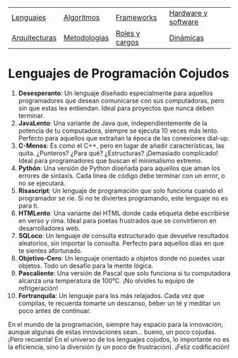 <div align=center>

|||||
|-|-|-|-|
[Lenguajes](lenguajeProgramacionCojudos.md)|[Algoritmos](algoritmosCojudos.md)|[Frameworks](frameworksCojudos.md)|[Hardware y software](hardwareSoftwareCojudo.md)
|[Arquitecturas](arquitecturasCojudas.md)|[Metodologías](metodologiasCojudas.md)|[Roles y cargos](rolesCojudos.md)|[Dinámicas](dinamicasCojudas.md)|[Actitudes motivacionales](actitudesMotivacionalesCojudas.md)|

</div>

# Lenguajes de Programación Cojudos

1. **Desesperanto**: Un lenguaje diseñado especialmente para aquellos programadores que desean comunicarse con sus computadoras, pero sin que estas les entiendan. Ideal para proyectos que nunca deben terminar.
1. **JavaLento**: Una variante de Java que, independientemente de la potencia de tu computadora, siempre se ejecuta 10 veces más lento. Perfecto para aquellos que extrañan la época de las conexiones dial-up.
1. **C-Menos**: Es como el C++, pero en lugar de añadir características, las quita. ¿Punteros? ¿Para qué? ¿Estructuras? ¡Demasiado complicado! Ideal para programadores que buscan el minimalismo extremo.
1. **Pythón**: Una versión de Python diseñada para aquellos que aman los errores de sintaxis. Cada línea de código debe terminar con un error, o no se ejecutará.
1. **Risascript**: Un lenguaje de programación que solo funciona cuando el programador se ríe. Si no te diviertes programando, este lenguaje no es para ti.
1. **HTMLento**: Una variante del HTML donde cada etiqueta debe escribirse en verso y rima. Ideal para poetas frustrados que se convirtieron en desarrolladores web.
1. **SQLoco**: Un lenguaje de consulta estructurado que devuelve resultados aleatorios, sin importar la consulta. Perfecto para aquellos días en que te sientes afortunado.
1. **Objetivo-Cero**: Un lenguaje orientado a objetos donde no puedes usar objetos. Todo un desafío para la mente lógica.
1. **Pascaliente**: Una versión de Pascal que solo funciona si tu computadora alcanza una temperatura de 100°C. ¡No olvides tu equipo de refrigeración!
1. **Fortranquila**: Un lenguaje para los más relajados. Cada vez que compilas, te recuerda tomarte un descanso, beber un té y meditar un poco antes de continuar.

En el mundo de la programación, siempre hay espacio para la innovación, aunque algunas de estas innovaciones sean... bueno, un poco cojudas. ¡Pero recuerda! En el universo de los lenguajes cojudos, lo importante no es la eficiencia, sino la diversión (y un poco de frustración). ¡Feliz codificación!
